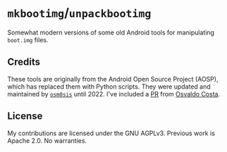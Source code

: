 # `mkbootimg`/`unpackbootimg`

Somewhat modern versions of some old Android tools for manipulating `boot.img` files.

## Credits

These tools are originally from the Android Open Source Project (AOSP), which has replaced them with Python scripts.
They were updated and maintained by [`osm0sis`](https://github.com/osm0sis/mkbootimg) until 2022.
I've included a [PR](https://github.com/osm0sis/mkbootimg/pull/18) from [Osvaldo Costa](https://github.com/osvcos).

## License

My contributions are licensed under the GNU AGPLv3. Previous work is Apache 2.0. No warranties.
